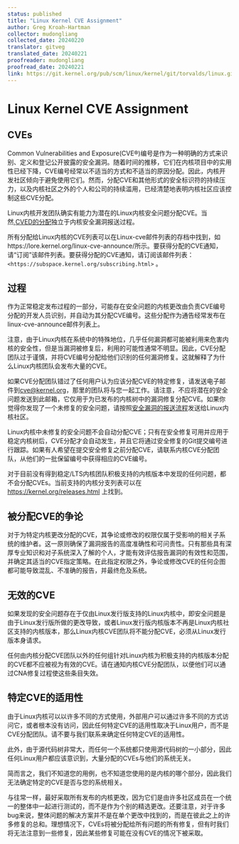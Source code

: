 ```yaml
---
status: published
title: "Linux Kernel CVE Assignment"
author: Greg Kroah-Hartman
collector: mudongliang
collected_date: 20240220
translator: gitveg
translated_date: 20240221
proofreader: mudongliang
proofread_date: 20240221
link: https://git.kernel.org/pub/scm/linux/kernel/git/torvalds/linux.git/tree/Documentation/process/cve.rst
---
```


# Linux Kernel CVE Assignment

## CVEs

Common Vulnerabilities and Exposure(CVE®)编号是作为一种明确的方式来识别、定义和登记公开披露的安全漏洞。随着时间的推移，它们在内核项目中的实用性已经下降，CVE编号经常以不适当的方式和不适当的原因分配。因此，内核开发社区倾向于避免使用它们。然而，分配CVE和其他形式的安全标识符的持续压力，以及内核社区之外的个人和公司的持续滥用，已经清楚地表明内核社区应该控制这些CVE分配。

Linux内核开发团队确实有能力为潜在的Linux内核安全问题分配CVE。当然,[CVED的分配](https://git.kernel.org/pub/scm/linux/kernel/git/torvalds/linux.git/tree/Documentation/process/security-bugs.rst)独立于内核安全漏洞报送过程。

所有分配给Linux内核的CVE列表可以在Linux-cve邮件列表的存档中找到，如https://lore.kernel.org/linux-cve-announce/所示。要获得分配的CVE通知，请“订阅”该邮件列表。要获得分配的CVE通知，请订阅该邮件列表：`<https://subspace.kernel.org/subscribing.html>` 。

## 过程

作为正常稳定发布过程的一部分，可能存在安全问题的内核更改由负责CVE编号分配的开发人员识别，并自动为其分配CVE编号。这些分配作为通告经常发布在linux-cve-announce邮件列表上。

注意，由于Linux内核在系统中的特殊地位，几乎任何漏洞都可能被利用来危害内核的安全性，但是当漏洞被修复后，利用的可能性通常不明显。因此，CVE分配团队过于谨慎，并将CVE编号分配给他们识别的任何漏洞修复。这就解释了为什么Linux内核团队会发布大量的CVE。

如果CVE分配团队错过了任何用户认为应该分配CVE的特定修复，请发送电子邮件到<cve@kernel.org>，那里的团队将与您一起工作。请注意，不应将潜在的安全问题发送到此邮箱，它仅用于为已发布的内核树中的漏洞修复分配CVE。如果你觉得你发现了一个未修复的安全问题，请按照[安全漏洞的报送流程](https://git.kernel.org/pub/scm/linux/kernel/git/torvalds/linux.git/tree/Documentation/process/security-bugs.rst)发送给Linux内核社区。

Linux内核中未修复的安全问题不会自动分配CVE；只有在安全修复可用并应用于稳定内核树后，CVE分配才会自动发生，并且它将通过安全修复的Git提交编号进行跟踪。如果有人希望在提交安全修复之前分配CVE，请联系内核CVE分配团队，从他们的一批保留编号中获得相应的CVE编号。

对于目前没有得到稳定/LTS内核团队积极支持的内核版本中发现的任何问题，都不会分配CVEs。当前支持的内核分支列表可以在 https://kernel.org/releases.html 上找到。

## 被分配CVE的争论

对于为特定内核更改分配的CVE，其争论或修改的权限仅属于受影响的相关子系统的维护者。这一原则确保了漏洞报告的高度准确性和可问责性。只有那些具有深厚专业知识和对子系统深入了解的个人，才能有效评估报告漏洞的有效性和范围，并确定其适当的CVE指定策略。在此指定权限之外，争论或修改CVE的任何企图都可能导致混乱、不准确的报告，并最终危及系统。

## 无效的CVE

如果发现的安全问题存在于仅由Linux发行版支持的Linux内核中，即安全问题是由于Linux发行版所做的更改导致，或者Linux发行版内核版本不再是Linux内核社区支持的内核版本，那么Linux内核CVE团队将不能分配CVE，必须从Linux发行版本身请求。

任何由内核分配CVE团队以外的任何组针对Linux内核为积极支持的内核版本分配的CVE都不应被视为有效的CVE。请在通知内核CVE分配团队，以便他们可以通过CNA修复过程使这些条目失效。

## 特定CVE的适用性

由于Linux内核可以以许多不同的方式使用，外部用户可以通过许多不同的方式访问它，或者根本没有访问，因此任何特定CVE的适用性取决于Linux用户，而不是CVE分配团队。请不要与我们联系来确定任何特定CVE的适用性。

此外，由于源代码树非常大，而任何一个系统都只使用源代码树的一小部分，因此任何Linux用户都应该意识到，大量分配的CVEs与他们的系统无关。

简而言之，我们不知道您的用例，也不知道您使用的是内核的哪个部分，因此我们无法确定特定的CVE是否与您的系统相关。

与往常一样，最好采取所有发布的内核更改，因为它们是由许多社区成员在一个统一的整体中一起进行测试的，而不是作为个别的精选更改。还要注意，对于许多bug来说，整体问题的解决方案并不是在单个更改中找到的，而是在彼此之上的许多修复的总和。理想情况下，CVEs将被分配给所有问题的所有修复，但有时我们将无法注意到一些修复，因此某些修复可能在没有CVE的情况下被采取。
